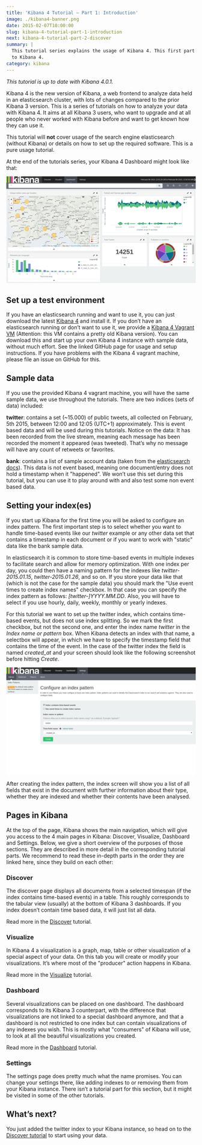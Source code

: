 ```yaml
---
title: 'Kibana 4 Tutorial – Part 1: Introduction'
image: ./kibana4-banner.png
date: 2015-02-07T10:00:00
slug: kibana-4-tutorial-part-1-introduction
next: kibana-4-tutorial-part-2-discover
summary: |
  This tutorial series explains the usage of Kibana 4. This first part gives an introduction
  to Kibana 4.
category: kibana
---
```


*This tutorial is up to date with Kibana 4.0.1.*

Kibana 4 is the new version of Kibana, a web frontend to analyze data held in an
elasticsearch cluster, with lots of changes compared to the prior Kibana 3 version.
This is a series of tutorials on how to analyze your data with Kibana 4. It aims at
all Kibana 3 users, who want to upgrade and at all people who never worked with
Kibana before and want to get known how they can use it.

This tutorial will **not** cover usage of the search engine elasticsearch (without Kibana)
or details on how to set up the required software. This is a pure usage tutorial.

At the end of the tutorials series, your Kibana 4 Dashboard might look like that:

![A possible final dashboard from this tutorial](./images/final-dashboard.png)

Set up a test environment
-------------------------

If you have an elasticsearch running and want to use it, you can just download the
latest [Kibana 4](https://www.elastic.co/downloads/kibana) and install it. If you don’t
have an elasticsearch running or don’t want to use it, we provide a
[Kibana 4 Vagrant VM](https://github.com/timroes/kibana4-vagrant) (Attention: this VM contains a pretty old Kibana version).
You can download this and start up your own Kibana 4 instance with sample data, without much effort. See the linked
GitHub page for usage and setup instructions. If you have problems with the Kibana 4
vagrant machine, please file an issue on GitHub for this.

Sample data
-----------

If you use the provided Kibana 4 vagrant machine, you will have the same sample data,
we use throughout the tutorials. There are two indices (sets of data) included:

**twitter**: contains a set (~15.000) of public tweets, all collected on February,
5th 2015, between 12:00 and 12:05 (UTC+1) approximately. This is event based data
and will be used during this tutorials. Notice on the data: It has been recorded
from the live stream, meaning each message has been recorded the moment it appeared
(was tweeted). That’s why no message will have any count of retweets or favorites.

**bank**: contains a list of sample account data (taken from the
[elasticsearch docs](https://www.elastic.co/guide/en/kibana/current/tutorial-load-dataset.html)).
This data is not event based, meaning one document/entry does not hold a timestamp
when it "happened". We won’t use this set during this tutorial, but you can use it
to play around with and also test some non event based data.

Setting your index(es)
----------------------

If you start up Kibana for the first time you will be asked to configure an index
pattern. The first important step is to select whether you want to handle time-based
events like our *twitter* example or any other data set that contains a timestamp in
each document or if you want to work with "static" data like the bank sample data.

In elasticsearch it is common to store time-based events in multiple indexes to
facilitate search and allow for memory optimization. With one index per day, you
could then have a naming pattern for the indexes like *twitter-2015.01.15*,
*twitter-2015.01.26*, and so on. If you store your data like that (which is not the
case for the sample data) you should mark the "Use event times to create index names"
checkbox. In that case you can specify the index pattern as follows:
*[twitter-]YYYY.MM.DD*. Also, you will have to select if you use hourly, daily, weekly,
monthly or yearly indexes.

For this tutorial we want to set up the twitter index, which contains time-based events,
but does not use index splitting. So we mark the first checkbox, but not the second
one, and enter the index name *twitter* in the *Index name or pattern* box. When Kibana
detects an index with that name, a selectbox will appear, in which we have to specify
the timestamp field that contains the time of the event. In the case of the twitter
index the field is named *created_at* and your screen should look like the following
screenshot before hitting *Create*.

![Configure the sample twitter index](./images/index-pattern.png)

After creating the index pattern, the index screen will show you a list of all
fields that exist in the document with further information about their type,
whether they are indexed and whether their contents have been analysed.

Pages in Kibana
---------------

At the top of the page, Kibana shows the main navigation, which will give you access
to the 4 main pages in Kibana: Discover, Visualize, Dashboard and Settings. Below,
we give a short overview of the purposes of those sections. They are described in
more detail in the corresponding tutorial parts. We recommend to read these in-depth
parts in the order they are linked here, since they build on each other:

### Discover

The discover page displays all documents from a selected timespan (if the index
contains time-based events) in a table. This roughly corresponds to the tabular
view (usually) at the bottom of Kibana 3 dashboards. If you index doesn’t contain
time based data, it will just list all data.

Read more in the [Discover](/kibana-4-tutorial-part-2-discover) tutorial.

### Visualize

In Kibana 4 a visualization is a graph, map, table or other visualization of a
special aspect of your data. On this tab you will create or modify your visualizations.
It’s where most of the "producer" action happens in Kibana.

Read more in the [Visualize](/kibana-4-tutorial-part-3-visualize) tutorial.

### Dashboard

Several visualizations can be placed on one dashboard. The dashboard corresponds
to its Kibana 3 counterpart, with the difference that visualizations are not linked
to a special dashboard anymore, and that a dashboard is not restricted to one index
but can contain visualizations of any indexes you wish. This is mostly what
"consumers" of Kibana will use, to look at all the beautiful visualizations you created.

Read more in the [Dashboard](/kibana-4-tutorial-part-4-dashboard) tutorial.

### Settings

The settings page does pretty much what the name promises. You can change your settings
there, like adding indexes to or removing them from your Kibana instance. There isn’t
a tutorial part for this section, but it might be visited in some of the other tutorials.

What’s next?
------------

You just added the twitter index to your Kibana instance, so head on to the
[Discover tutorial](/kibana-4-tutorial-part-2-discover) to start using your data.
